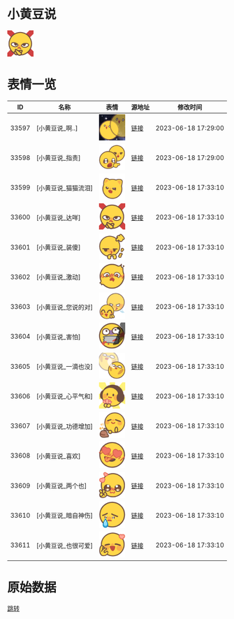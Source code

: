 # 小黄豆说

<img src="./cover.png" height="60" alt="cover" />

# 表情一览

|ID|名称|表情|源地址|修改时间|
|----|----|----|----|----|
|33597|[小黄豆说_啊..]|<img src="./pic/033597_%5B小黄豆说_啊..%5D.png" height="60" alt="啊.."/>|[链接](https://i0.hdslb.com/bfs/garb/f4da4c4eb76f6196e51a95095695967fcd58bd93.png)|2023-06-18 17:29:00|
|33598|[小黄豆说_指责]|<img src="./pic/033598_%5B小黄豆说_指责%5D.png" height="60" alt="指责"/>|[链接](https://i0.hdslb.com/bfs/garb/46c8b747a1648c0ad8eb01712d0515e48e97ae93.png)|2023-06-18 17:29:00|
|33599|[小黄豆说_猫猫流泪]|<img src="./pic/033599_%5B小黄豆说_猫猫流泪%5D.png" height="60" alt="猫猫流泪"/>|[链接](https://i0.hdslb.com/bfs/garb/c98c5fe9866c6d5926b8024e9ab263be662cb53a.png)|2023-06-18 17:33:10|
|33600|[小黄豆说_达咩]|<img src="./pic/033600_%5B小黄豆说_达咩%5D.png" height="60" alt="达咩"/>|[链接](https://i0.hdslb.com/bfs/garb/f165d57d606068360a45e9cd97226c23430430df.png)|2023-06-18 17:33:10|
|33601|[小黄豆说_装傻]|<img src="./pic/033601_%5B小黄豆说_装傻%5D.png" height="60" alt="装傻"/>|[链接](https://i0.hdslb.com/bfs/garb/6d4d9f9eb50ee9057d6e7702d15113709af2b6f7.png)|2023-06-18 17:33:10|
|33602|[小黄豆说_激动]|<img src="./pic/033602_%5B小黄豆说_激动%5D.png" height="60" alt="激动"/>|[链接](https://i0.hdslb.com/bfs/garb/15ce7be838f67409a2bb12c8810cdac793d98c0c.png)|2023-06-18 17:33:10|
|33603|[小黄豆说_您说的对]|<img src="./pic/033603_%5B小黄豆说_您说的对%5D.png" height="60" alt="您说的对"/>|[链接](https://i0.hdslb.com/bfs/garb/7abeac6f1b8458b32067cdb8b991751075216cf4.png)|2023-06-18 17:33:10|
|33604|[小黄豆说_害怕]|<img src="./pic/033604_%5B小黄豆说_害怕%5D.png" height="60" alt="害怕"/>|[链接](https://i0.hdslb.com/bfs/garb/81641ef9f923b9d7c12a0b750db60730aae0ad04.png)|2023-06-18 17:33:10|
|33605|[小黄豆说_一滴也没]|<img src="./pic/033605_%5B小黄豆说_一滴也没%5D.png" height="60" alt="一滴也没"/>|[链接](https://i0.hdslb.com/bfs/garb/e182513c934c5bdbf3dfcaf5b723a5cfa851fa2a.png)|2023-06-18 17:33:10|
|33606|[小黄豆说_心平气和]|<img src="./pic/033606_%5B小黄豆说_心平气和%5D.png" height="60" alt="心平气和"/>|[链接](https://i0.hdslb.com/bfs/garb/298eaa24de63d0080dd3a42ae7fbf729db643591.png)|2023-06-18 17:33:10|
|33607|[小黄豆说_功德增加]|<img src="./pic/033607_%5B小黄豆说_功德增加%5D.png" height="60" alt="功德增加"/>|[链接](https://i0.hdslb.com/bfs/garb/746de04f19c54be7fbdb11d5e03d23520927edf2.png)|2023-06-18 17:33:10|
|33608|[小黄豆说_喜欢]|<img src="./pic/033608_%5B小黄豆说_喜欢%5D.png" height="60" alt="喜欢"/>|[链接](https://i0.hdslb.com/bfs/garb/296e0a2c1c4db7c9e2c656143fbe6713c8fa41f0.png)|2023-06-18 17:33:10|
|33609|[小黄豆说_两个也]|<img src="./pic/033609_%5B小黄豆说_两个也%5D.png" height="60" alt="两个也"/>|[链接](https://i0.hdslb.com/bfs/garb/31c728a7cc680bff215690ff2845a8ebdc66e57e.png)|2023-06-18 17:33:10|
|33610|[小黄豆说_暗自神伤]|<img src="./pic/033610_%5B小黄豆说_暗自神伤%5D.png" height="60" alt="暗自神伤"/>|[链接](https://i0.hdslb.com/bfs/garb/e32d3a21ed2f3844a4c1d9f3affa078a9e321354.png)|2023-06-18 17:33:10|
|33611|[小黄豆说_也很可爱]|<img src="./pic/033611_%5B小黄豆说_也很可爱%5D.png" height="60" alt="也很可爱"/>|[链接](https://i0.hdslb.com/bfs/garb/03b5881de04162e2fa5f9727e80e055a1e3e2a9d.png)|2023-06-18 17:33:10|

# 原始数据

[跳转](./raw.json)

